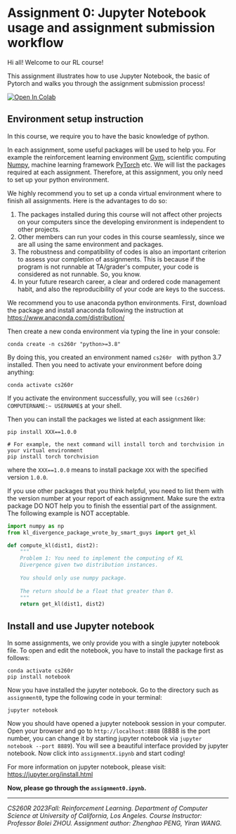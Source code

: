 # Assignment 0: Jupyter Notebook usage and assignment submission workflow

Hi all! Welcome to our RL course!

This assignment illustrates how to use Jupyter Notebook, the basic of Pytorch and walks you through the assignment submission process!


<a target="_blank" href="https://colab.research.google.com/github/ucla-rlcourse/cs260r-assignment-2023fall/blob/main/assignment0/assignment0.ipynb">
  <img src="https://colab.research.google.com/assets/colab-badge.svg" alt="Open In Colab"/>
</a>


## Environment setup instruction

In this course, we require you to have the basic knowledge of python.
 
In each assignment, some useful packages will be used to help you. 
For example the reinforcement learning environment [Gym](https://gym.openai.com/), scientific computing [Numpy](https://numpy.org/), machine learning framework [PyTorch](https://pytorch.org/) etc.
We will list the packages required at each assignment. 
Therefore, at this assignment, you only need to set up your python environment. 

We highly recommend you to set up a conda virtual environment where to finish all assignments. Here is the advantages to do so:

1. The packages installed during this course will not affect other projects on your computers since the developing environment is independent to other projects.
2. Other members can run your codes in this course seamlessly, since we are all using the same environment and packages.
3. The robustness and compatibility of codes is also an important criterion to assess your completion of assignments. This is because if the program is not runnable at TA/grader's computer, your code is considered as not runnable. So, you know.
4. In your future research career, a clear and ordered code management habit, and also the reproducibility of your code are keys to the success.

We recommend you to use anaconda python environments. First, download the package and install anaconda following the instruction at https://www.anaconda.com/distribution/

Then create a new conda environment via typing the line in your console:

```
conda create -n cs260r "python>=3.8"
```

By doing this, you created an environment named `cs260r ` with python 3.7 installed. 
Then you need to activate your environment before doing anything:

```
conda activate cs260r
```

If you activate the environment successfully, you will see `(cs260r) COMPUTERNAME:~ USERNAME$` at your shell.

Then you can install the packages we listed at each assignment like:

```
pip install XXX==1.0.0

# For example, the next command will install torch and torchvision in your virtual environment
pip install torch torchvision
```

where the `XXX==1.0.0` means to install package `XXX` with the specified version `1.0.0`. 

If you use other packages that you think helpful, you need to list them with the version number at your report of each assignment. Make sure the extra package DO NOT help you to finish the essential part of the assignment. The following example is NOT acceptable.

```python
import numpy as np
from kl_divergence_package_wrote_by_smart_guys import get_kl

def compute_kl(dist1, dist2):
    """
    Problem 1: You need to implement the computing of KL
    Divergence given two distribution instances.
    
    You should only use numpy package.
    
    The return should be a float that greater than 0.
    """
    return get_kl(dist1, dist2)
```


## Install and use Jupyter notebook

In some assignments, we only provide you with a single jupyter notebook file. 
To open and edit the notebook, you have to install the package first as follows:

```
conda activate cs260r
pip install notebook
```

Now you have installed the jupyter notebook. Go to the directory such as `assignment0`, type the following code in your terminal:

```
jupyter notebook
```

Now you should have opened a jupyter notebook session in your computer. 
Open your browser and go to `http://localhost:8888`  (8888 is the port number, you can change it by starting jupyter notebook via `jupyter notebook --port 8889`).
You will see a beautiful interface provided by jupyter notebook. Now click into `assignmentX.ipynb` and start coding!

For more information on jupyter notebook, please visit: https://jupyter.org/install.html

**Now, please go through the `assignment0.ipynb`.**



------

*CS260R 2023Fall: Reinforcement Learning. Department of Computer Science at University of California, Los Angeles.
Course Instructor: Professor Bolei ZHOU. Assignment author: Zhenghao PENG, Yiran WANG.*

